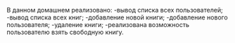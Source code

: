 В данном домашнем реализовано:
-вывод списка всех пользователей;
-вывод списка всех книг;
-добавление новой книги;
-добавление нового пользователя;
-удаление книги;
-реализована возможность пользователю взять свободную книгу.